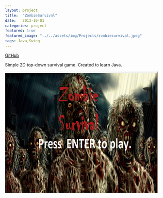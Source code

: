```yaml
---
layout: project
title:  "ZombieSurvival"
date:   2013-10-01 
categories: project
featured: true
featured_image: "../../assets/img/Projects/zombiesurvival.jpeg"
tags: Java,Swing
---
```

[GitHub]:      https://github.com/QuiX23/DroidSurvival

[GitHub][GitHub]

Simple 2D top-down survival game. Created to learn Java.

<img src="/assets/img/Projects/zombiesurvival2.jpg" height="400" width="600">